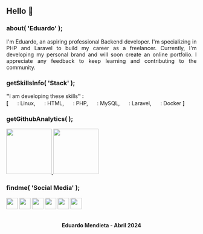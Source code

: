 ## Hello 👋

### about( 'Eduardo' ); 
<p style="text-align: justify;">I'm Eduardo, an aspiring professional Backend developer. I'm specializing in PHP and Laravel to build my career as a freelancer. Currently, I'm developing my personal brand and will soon create an online portfolio. I appreciate any feedback to keep learning and contributing to the community.</p>


### getSkillsInfo( 'Stack' );
<b>"</b>I am developing these skills<b>" :  
[</b>
  <img src="https://github.com/mreduum/mreduum/assets/136200861/7ac0186c-f8c9-4554-932e-6ff75e6d6495" height="16"> : Linux, 
  <img src="https://github.com/mreduum/mreduum/assets/136200861/fce9d878-a076-47e0-b73c-865917efc51d" height="16"> : HTML, 
  <img src="https://github.com/mreduum/mreduum/assets/136200861/d6ff7f7d-20aa-4522-8c08-abce6d5ec2e0" height="16"> : PHP, 
  <img src="https://github.com/mreduum/mreduum/assets/136200861/8ac5d9ca-70c2-4fc5-9676-60fc6cac5629" height="16"> : MySQL, 
  <img src="https://github.com/mreduum/mreduum/assets/136200861/0bf25eff-8f7b-4dde-8d8e-f0a9ebc7ef4c" height="16"> : Laravel, 
  <img src="https://github.com/mreduum/mreduum/assets/136200861/f3766593-f019-4a6a-a4e4-cc49ccb63ae7" height="16"> : Docker
<b>]</b>


### getGithubAnalytics( );
<a href="https://github.com/mreduum">
  <img height="120em" src="https://github-readme-stats-eight-theta.vercel.app/api?username=mreduum&show_icons=true&theme=algolia&include_all_commits=true&count_private=true"/>
  <img height="120em" src="https://github-readme-stats-eight-theta.vercel.app/api/top-langs/?username=mreduum&layout=compact&langs_count=4&theme=algolia"/>
</a>


### findme( 'Social Media' );

[<img src="https://github.com/mreduum/mreduum/assets/136200861/efae5440-dd74-432a-a7d3-8882961ce3a8" height="30">](https://github.com/mreduum)
[<img src="https://github.com/mreduum/mreduum/assets/136200861/dfd8bb42-3200-460f-9caa-28aead6c66d3" height="30">](https://linkedin.com/in/mreduum)
[<img src="https://github.com/mreduum/mreduum/assets/136200861/a2d058b3-568c-4f8c-b36f-098cc1efe98e" height="30">](https://facebook.com)
[<img src="https://github.com/mreduum/mreduum/assets/136200861/71429572-e894-4758-b9b8-9c389bc71771" height="30">](https://instagram.com)
[<img src="https://github.com/mreduum/mreduum/assets/136200861/358c9a09-7b83-4667-96f9-abc5d3ff9946" height="30">](https://threads.net)
[<img src="https://github.com/mreduum/mreduum/assets/136200861/29550029-2c9d-40c2-9844-90b3a9927af2" height="30">](https://tiktok.com)
<br>
<br>

<div align="center"><b>Eduardo Mendieta - Abril 2024</b></div>
